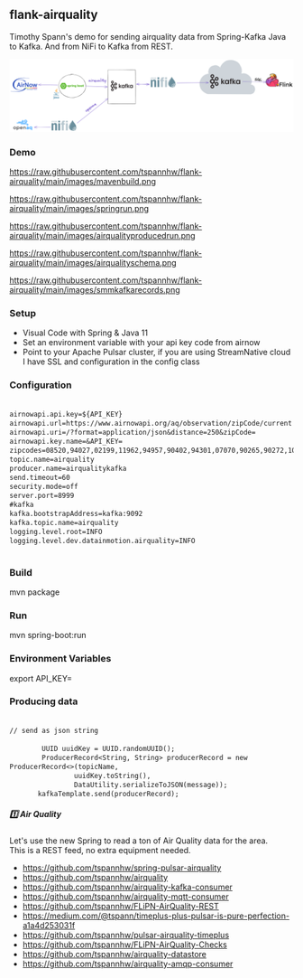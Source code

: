 ## flank-airquality

Timothy Spann's demo for sending airquality data from Spring-Kafka Java to Kafka.   And from NiFi to Kafka from REST.


![FLaNK Diagram](https://raw.githubusercontent.com/tspannhw/flank-airquality/main/images/airqualityflank2.png)


### Demo


https://raw.githubusercontent.com/tspannhw/flank-airquality/main/images/mavenbuild.png

https://raw.githubusercontent.com/tspannhw/flank-airquality/main/images/springrun.png

https://raw.githubusercontent.com/tspannhw/flank-airquality/main/images/airqualityproducedrun.png

https://raw.githubusercontent.com/tspannhw/flank-airquality/main/images/airqualityschema.png

https://raw.githubusercontent.com/tspannhw/flank-airquality/main/images/smmkafkarecords.png





### Setup

* Visual Code with Spring & Java 11
* Set an environment variable with your api key code from airnow
* Point to your Apache Pulsar cluster, if you are using StreamNative cloud I have SSL and configuration in the config class

### Configuration

````

airnowapi.api.key=${API_KEY}
airnowapi.url=https://www.airnowapi.org/aq/observation/zipCode/current
airnowapi.uri=/?format=application/json&distance=250&zipCode=
airnowapi.key.name=&API_KEY=
zipcodes=08520,94027,02199,11962,94957,90402,94301,07070,90265,90272,10013,10007,94123,77449,11368,60629,79936,75034
topic.name=airquality
producer.name=airqualitykafka
send.timeout=60
security.mode=off
server.port=8999
#kafka
kafka.bootstrapAddress=kafka:9092
kafka.topic.name=airquality
logging.level.root=INFO
logging.level.dev.datainmotion.airquality=INFO


````

### Build

mvn package


### Run

mvn spring-boot:run

### Environment Variables

export API_KEY=<valueFromYourthing>

### Producing data

````

// send as json string

        UUID uuidKey = UUID.randomUUID();
        ProducerRecord<String, String> producerRecord = new ProducerRecord<>(topicName,
                uuidKey.toString(),
                DataUtility.serializeToJSON(message));
       kafkaTemplate.send(producerRecord);

````


##### 1️⃣  Air Quality

Let's use the new Spring to read a ton of Air Quality data for the area.  
This is a REST feed, no extra equipment needed.

* https://github.com/tspannhw/spring-pulsar-airquality
* https://github.com/tspannhw/airquality
* https://github.com/tspannhw/airquality-kafka-consumer
* https://github.com/tspannhw/airquality-mqtt-consumer
* https://github.com/tspannhw/FLiPN-AirQuality-REST
* https://medium.com/@tspann/timeplus-plus-pulsar-is-pure-perfection-a1a4d253031f
* https://github.com/tspannhw/pulsar-airquality-timeplus
* https://github.com/tspannhw/FLiPN-AirQuality-Checks
* https://github.com/tspannhw/airquality-datastore
* https://github.com/tspannhw/airquality-amqp-consumer


